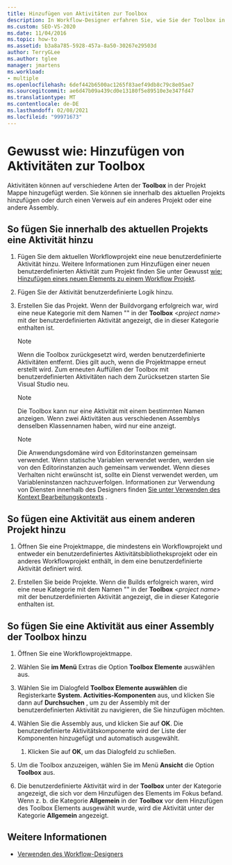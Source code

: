 ```yaml
---
title: Hinzufügen von Aktivitäten zur Toolbox
description: In Workflow-Designer erfahren Sie, wie Sie der Toolbox in der Projekt Mappe Aktivitäten hinzufügen, indem Sie Sie aus dem aktuellen Projekt hinzufügen oder von einem anderen Projekt aus auf Sie verweisen.
ms.custom: SEO-VS-2020
ms.date: 11/04/2016
ms.topic: how-to
ms.assetid: b3a8a785-5928-457a-8a50-30267e29503d
author: TerryGLee
ms.author: tglee
manager: jmartens
ms.workload:
- multiple
ms.openlocfilehash: 6def442b6500ac1265f83aef49db8c79c8e05ae7
ms.sourcegitcommit: ae6d47b09a439cd0e13180f5e89510e3e347fd47
ms.translationtype: MT
ms.contentlocale: de-DE
ms.lasthandoff: 02/08/2021
ms.locfileid: "99971673"
---
```

# <a name="how-to-add-activities-to-the-toolbox"></a>Gewusst wie: Hinzufügen von Aktivitäten zur Toolbox

Aktivitäten können auf verschiedene Arten der **Toolbox** in der Projekt Mappe hinzugefügt werden. Sie können sie innerhalb des aktuellen Projekts hinzufügen oder durch einen Verweis auf ein anderes Projekt oder eine andere Assembly.

## <a name="to-add-an-activity-from-within-your-current-project"></a>So fügen Sie innerhalb des aktuellen Projekts eine Aktivität hinzu

1. Fügen Sie dem aktuellen Workflowprojekt eine neue benutzerdefinierte Aktivität hinzu. Weitere Informationen zum Hinzufügen einer neuen benutzerdefinierten Aktivität zum Projekt finden Sie unter Gewusst [wie: Hinzufügen eines neuen Elements zu einem Workflow Projekt](../workflow-designer/how-to-add-a-new-item-to-a-workflow-project.md).

2. Fügen Sie der Aktivität benutzerdefinierte Logik hinzu.

3. Erstellen Sie das Projekt. Wenn der Buildvorgang erfolgreich war, wird eine neue Kategorie mit dem Namen "" in der **Toolbox** \<*project name*> mit der benutzerdefinierten Aktivität angezeigt, die in dieser Kategorie enthalten ist.

    > [!NOTE]
    > Wenn die Toolbox zurückgesetzt wird, werden benutzerdefinierte Aktivitäten entfernt. Dies gilt auch, wenn die Projektmappe erneut erstellt wird. Zum erneuten Auffüllen der Toolbox mit benutzerdefinierten Aktivitäten nach dem Zurücksetzen starten Sie Visual Studio neu.

    > [!NOTE]
    > Die Toolbox kann nur eine Aktivität mit einem bestimmten Namen anzeigen. Wenn zwei Aktivitäten aus verschiedenen Assemblys denselben Klassennamen haben, wird nur eine anzeigt.

    > [!NOTE]
    > Die Anwendungsdomäne wird von Editorinstanzen gemeinsam verwendet. Wenn statische Variablen verwendet werden, werden sie von den Editorinstanzen auch gemeinsam verwendet. Wenn dieses Verhalten nicht erwünscht ist, sollte ein Dienst verwendet werden, um Variableninstanzen nachzuverfolgen. Informationen zur Verwendung von Diensten innerhalb des Designers finden [Sie unter Verwenden des Kontext Bearbeitungskontexts](/dotnet/framework/windows-workflow-foundation/using-the-modelitem-editing-context) .

## <a name="to-add-an-activity-from-within-a-different-project"></a>So fügen eine Aktivität aus einem anderen Projekt hinzu

1. Öffnen Sie eine Projektmappe, die mindestens ein Workflowprojekt und entweder ein benutzerdefiniertes Aktivitätsbibliotheksprojekt oder ein anderes Workflowprojekt enthält, in dem eine benutzerdefinierte Aktivität definiert wird.

2. Erstellen Sie beide Projekte. Wenn die Builds erfolgreich waren, wird eine neue Kategorie mit dem Namen "" in der **Toolbox** \<*project name*> mit der benutzerdefinierten Aktivität angezeigt, die in dieser Kategorie enthalten ist.

## <a name="to-add-an-activity-to-the-toolbox-from-an-assembly"></a>So fügen Sie eine Aktivität aus einer Assembly der Toolbox hinzu

1. Öffnen Sie eine Workflowprojektmappe.

2. Wählen Sie **im Menü** Extras die Option **Toolbox Elemente** auswählen aus.

3. Wählen Sie im Dialogfeld **Toolbox Elemente auswählen** die Registerkarte **System. Activities-Komponenten** aus, und klicken Sie dann auf **Durchsuchen** , um zu der Assembly mit der benutzerdefinierten Aktivität zu navigieren, die Sie hinzufügen möchten.

4. Wählen Sie die Assembly aus, und klicken Sie auf **OK**. Die benutzerdefinierte Aktivitätskomponente wird der Liste der Komponenten hinzugefügt und automatisch ausgewählt.

    1. Klicken Sie auf **OK**, um das Dialogfeld zu schließen.

5. Um die Toolbox anzuzeigen, wählen Sie im Menü **Ansicht** die Option **Toolbox** aus.

6. Die benutzerdefinierte Aktivität wird in der **Toolbox** unter der Kategorie angezeigt, die sich vor dem Hinzufügen des Elements im Fokus befand. Wenn z. b. die Kategorie **Allgemein** in der **Toolbox** vor dem Hinzufügen des Toolbox Elements ausgewählt wurde, wird die Aktivität unter der Kategorie **Allgemein** angezeigt.

## <a name="see-also"></a>Weitere Informationen

- [Verwenden des Workflow-Designers](developing-applications-with-the-workflow-designer.md)
